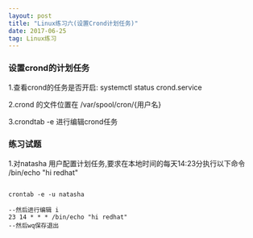 ```yaml
---
layout: post
title: "Linux练习六(设置Crond计划任务)"
date: 2017-06-25   
tag: Linux练习 
---
```



### 设置crond的计划任务

1.查看crond的任务是否开启: systemctl status crond.service

2.crond 的文件位置在 /var/spool/cron/{用户名}

3.crondtab -e 进行编辑crond任务


### 练习试题

1.对natasha 用户配置计划任务,要求在本地时间的每天14:23分执行以下命令 /bin/echo "hi redhat"

```shell

crontab -e -u natasha

--然后进行编辑 i
23 14 * * * /bin/echo "hi redhat"
--然后wq保存退出

```